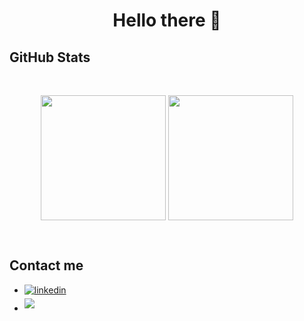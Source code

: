 <p align="center">
    <h1 align="center"> Hello there 👋</h1>
</p>

## GitHub Stats

</br>
<p align="center">
    <img align="center" height="200em" src="https://github-readme-stats.vercel.app/api?username=J-ZhengLi&show_icons=true&include_all_commits=true&theme=tokyonight" />
    <img align="center" height="200em" src="https://github-readme-stats.vercel.app/api/top-langs/?username=J-ZhengLi&layout=compact&theme=tokyonight" />
</p>
</br>


## Contact me

<ul>
<li>
<a href="https://www.linkedin.com/in/jonathan-lee-42170319b/" target="_blank">
<img src="https://img.shields.io/badge/linkedin:   Jonathan Lee-%2300acee.svg?color=405DE6&style=for-the-badge&logo=linkedin&logoColor=white" alt=linkedin style="margin-bottom: 5px;"/>
</a>
</li>
<li>
<a href="mailto:lizhengghengj@gmail.com" target="_blank">
<img src="https://img.shields.io/badge/gmail:        Jonathan Lee-%23EA4335.svg?style=for-the-badge&logo=gmail&logoColor=white" style="margin-bottom: 5px;" />
</a>
</li>
</ul>
